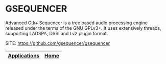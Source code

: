# GSEQUENCER

 Advanced Gtk+ Sequencer is a tree based audio processing engine released under the terms of the GNU GPLv3+. It uses extensively threads, supporting LADSPA, DSSI and Lv2 plugin format.
 
 SITE: https://github.com/gsequencer/gsequencer

 | [Applications](https://portable-linux-apps.github.io/apps.html) | [Home](https://portable-linux-apps.github.io)
 | --- | --- |
